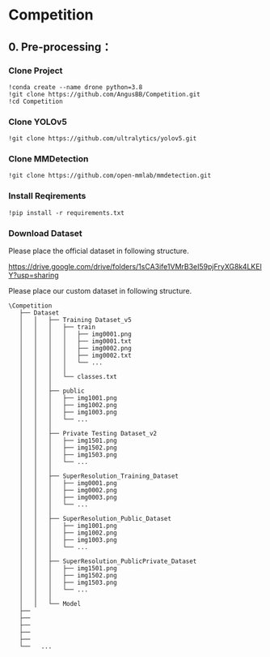 # Competition

## 0. Pre-processing：

### Clone Project

````
!conda create --name drone python=3.8
!git clone https://github.com/AngusBB/Competition.git
!cd Competition
````

### Clone YOLOv5

````
!git clone https://github.com/ultralytics/yolov5.git
````

### Clone MMDetection

````
!git clone https://github.com/open-mmlab/mmdetection.git
````

### Install Reqirements

````
!pip install -r requirements.txt
````

### Download Dataset

Please place the official dataset in following structure.

https://drive.google.com/drive/folders/1sCA3ife1VMrB3eI59pjFryXG8k4LKElY?usp=sharing

Please place our custom dataset in following structure.

````
\Competition
   ├── Dataset
   │   │   ├── Training Dataset_v5
   │   │   │   ├── train
   │   │   │   │   ├── img0001.png
   │   │   │   │   ├── img0001.txt
   │   │   │   │   ├── img0002.png
   │   │   │   │   ├── img0002.txt
   │   │   │   │   └── ...
   │   │   │   │
   │   │   │   └── classes.txt
   │   │   │
   │   │   ├── public
   │   │   │   ├── img1001.png
   │   │   │   ├── img1002.png
   │   │   │   ├── img1003.png
   │   │   │   └── ...
   │   │   │
   │   │   ├── Private Testing Dataset_v2
   │   │   │   ├── img1501.png
   │   │   │   ├── img1502.png
   │   │   │   ├── img1503.png
   │   │   │   └── ...
   │   │   │
   │   │   ├── SuperResolution_Training_Dataset
   │   │   │   ├── img0001.png
   │   │   │   ├── img0002.png
   │   │   │   ├── img0003.png
   │   │   │   └── ...
   │   │   │
   │   │   ├── SuperResolution_Public_Dataset
   │   │   │   ├── img1001.png
   │   │   │   ├── img1002.png
   │   │   │   ├── img1003.png
   │   │   │   └── ...
   │   │   │
   │   │   ├── SuperResolution_PublicPrivate_Dataset
   │   │   │   ├── img1501.png
   │   │   │   ├── img1502.png
   │   │   │   ├── img1503.png
   │   │   │   └── ...
   │   │   │
   │   │   └── Model
   ├── 
   ├── 
   ├── 
   ├── 
   ├── 
   └──   ...
````
